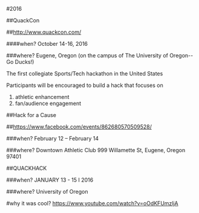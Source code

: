 #2016

##QuackCon

##http://www.quackcon.com/

####when?
October 14-16, 2016

###where?
Eugene, Oregon (on the campus of The University of Oregon--Go Ducks!)

The first collegiate Sports/Tech hackathon in the United States

Participants will be encouraged to build a hack that focuses on
1) athletic enhancement
2) fan/audience engagement


##Hack for a Cause

##https://www.facebook.com/events/862680570509528/

###when?
February 12 – February 14

###where?
Downtown Athletic Club
999 Willamette St, Eugene, Oregon 97401


##QUACKHACK

###when?
JANUARY 13 - 15 I 2016

###where?
University of Oregon

#why it was cool?
https://www.youtube.com/watch?v=oOdKFUmzljA
